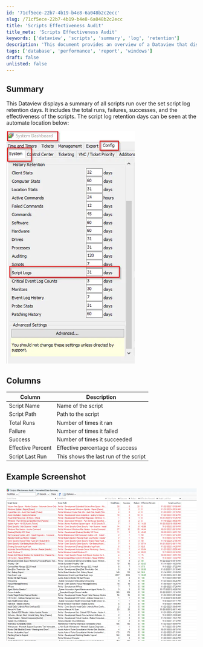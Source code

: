 ```yaml
---
id: '71cf5ece-22b7-4b19-b4e8-6a048b2c2ecc'
slug: /71cf5ece-22b7-4b19-b4e8-6a048b2c2ecc
title: 'Scripts Effectiveness Audit'
title_meta: 'Scripts Effectiveness Audit'
keywords: ['dataview', 'scripts', 'summary', 'log', 'retention']
description: 'This document provides an overview of a Dataview that displays a summary of all scripts run over the specified script log retention days, including total runs, failures, successes, and effectiveness metrics.'
tags: ['database', 'performance', 'report', 'windows']
draft: false
unlisted: false
---
```


## Summary

This Dataview displays a summary of all scripts run over the set script log retention days. It includes the total runs, failures, successes, and the effectiveness of the scripts. The script log retention days can be seen at the automate location below:

![Script Log Retention Days](../../../static/img/docs/71cf5ece-22b7-4b19-b4e8-6a048b2c2ecc/image_1.webp)

## Columns

| Column              | Description                          |
|---------------------|--------------------------------------|
| Script Name         | Name of the script                   |
| Script Path         | Path to the script                   |
| Total Runs          | Number of times it ran               |
| Failure             | Number of times it failed            |
| Success             | Number of times it succeeded         |
| Effective Percent    | Effective percentage of success      |
| Script Last Run     | This shows the last run of the script|

## Example Screenshot

![Example Screenshot](../../../static/img/docs/71cf5ece-22b7-4b19-b4e8-6a048b2c2ecc/image_2.webp)